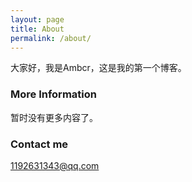 ```yaml
---
layout: page
title: About
permalink: /about/
---
```


大家好，我是Ambcr，这是我的第一个博客。

### More Information

暂时没有更多内容了。

### Contact me

[1192631343@qq.com](mailto:1192631343@email.com)

